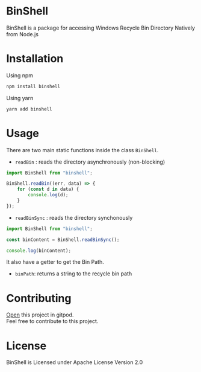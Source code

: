 # BinShell
BinShell is a package for accessing Windows Recycle Bin Directory Natively from Node.js

# Installation
Using npm
```sh
npm install binshell
```

Using yarn
```sh
yarn add binshell
```
# Usage
There are two main static functions inside the class `BinShell`.
- `readBin` : reads the directory asynchronously (non-blocking)

```js
import BinShell from "binshell";

BinShell.readBin((err, data) => {
    for (const d in data) {
        console.log(d);
    }
});
```
- `readBinSync` : reads the directory synchonously

```js
import BinShell from "binshell";

const binContent = BinShell.readBinSync();

console.log(binContent);
```

It also have a getter to get the Bin Path.
- `binPath`: returns a string to the recycle bin path

# Contributing
[Open](https://gitpod.io/#https://github.com/haneenmahd/binshell) this project in gitpod. <br>
Feel free to contribute to this project.

# License
BinShell is Licensed under Apache License Version 2.0
